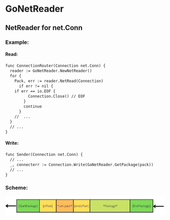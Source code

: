 # GoNetReader
## NetReader for net.Conn

### Example:
#### Read:
```
func ConnectionRouter(Connection net.Conn) {
  reader := GoNetReader.NewNetReader()
  for {
    Pack, err := reader.NetRead(Connection)
      if err != nil {
	if err == io.EOF {
          Connection.Close() // EOF
        }
        continue 
      }
    //  ...
  }
  // ...
}
```  
#### Write:
``` 
func Sender(Connection net.Conn) { 
  // ...
  _, connecterr := Connection.Write(GoNetReader.GetPackage(pack))
  // ...
}

```  
### Scheme:
![](sheme.jpg)
